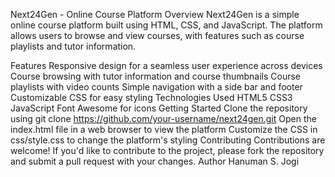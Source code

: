 Next24Gen - Online Course Platform
Overview
Next24Gen is a simple online course platform built using HTML, CSS, and JavaScript. The platform allows users to browse and view courses, with features such as course playlists and tutor information.

Features
Responsive design for a seamless user experience across devices
Course browsing with tutor information and course thumbnails
Course playlists with video counts
Simple navigation with a side bar and footer
Customizable CSS for easy styling
Technologies Used
HTML5
CSS3
JavaScript
Font Awesome for icons
Getting Started
Clone the repository using git clone https://github.com/your-username/next24gen.git
Open the index.html file in a web browser to view the platform
Customize the CSS in css/style.css to change the platform's styling
Contributing
Contributions are welcome! If you'd like to contribute to the project, please fork the repository and submit a pull request with your changes.
Author
Hanuman S. Jogi
